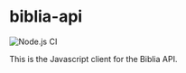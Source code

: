 # biblia-api

![Node.js CI](https://github.com/david-mitchell/biblia-api/workflows/Node.js%20CI/badge.svg)

This is the Javascript client for the Biblia API.
